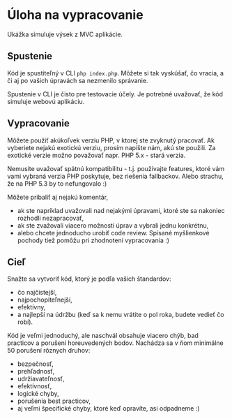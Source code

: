 # Úloha na vypracovanie

Ukážka simuluje výsek z MVC aplikácie.


## Spustenie
Kód je spustiteľný v CLI `php index.php`.
Môžete si tak vyskúšať, čo vracia, a či aj po vašich úpravách sa nezmenilo správanie.

Spustenie v CLI je čisto pre testovacie účely.
Je potrebné uvažovať, že kód simuluje webovú aplikáciu.


## Vypracovanie
Môžete použiť akúkoľvek verziu PHP, v ktorej ste zvyknutý pracovať.
Ak vyberiete nejakú exotickú verziu, prosím napíšte nám, akú ste použili.
Za exotické verzie možno považovať napr. PHP 5.x - stará verzia.

Nemusíte uvažovať spätnú kompatibilitu - t.j. používajte features,
ktoré vám vami vybraná verzia PHP poskytuje, bez riešenia fallbackov.
Alebo strachu, že na PHP 5.3 by to nefungovalo :)

Môžete pribaliť aj nejakú komentár,
- ak ste napríklad uvažovali nad nejakými úpravami, ktoré ste sa nakoniec rozhodli nezapracovať,
- ak ste zvažovali viacero možností úprav a vybrali jednu konkrétnu, 
- alebo chcete jednoducho urobiť code review.
Spísané myšlienkové pochody tiež pomôžu pri zhodnotení vypracovania :)


## Cieľ
Snažte sa vytvoriť kód, ktorý je podľa vašich štandardov:
- čo najčistejší,
- najpochopiteľnejší,
- efektívny,
- a najlepší na údržbu (keď sa k nemu vrátite o pol roka, budete vedieť čo robí).

Kód je veľmi jednoduchý, ale naschvál obsahuje viacero chýb, bad practicov a porušení horeuvedených bodov.
Nachádza sa v ňom minimálne 50 porušení rôznych druhov:
- bezpečnosť,
- prehľadnosť,
- udržiavateľnosť,
- efektívnosť,
- logické chyby,
- porušenia best practicov,
- aj veľmi špecifické chyby, ktoré keď opravíte, asi odpadneme :)